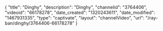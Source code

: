 {
    "title": "Dinghy",
    "description": "Dinghy",
    "channelid": "3764406",
    "videoid": "66178278",
    "date_created": "1320243611",
    "date_modified": "1467931335",
    "type": "captivate",
    "layout": "channelVideo",
    "url": "\/ray-ban\/dinghy\/3764406-66178278"
}